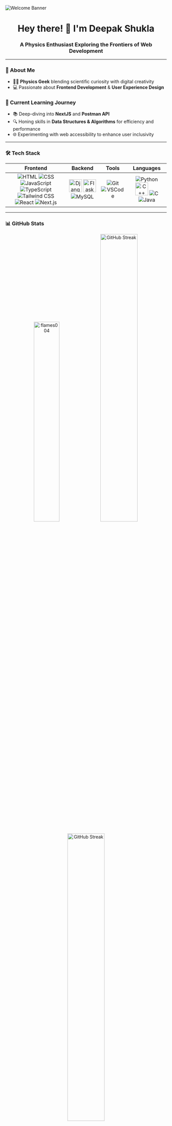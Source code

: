 ![Welcome Banner](https://trisya.com/myimg/child/Website%20Design.gif)

<h1 align="center">Hey there! 👋 I'm Deepak Shukla</h1>
<h3 align="center">A Physics Enthusiast Exploring the Frontiers of Web Development</h3>

---

### 🚀 About Me
- 🧑‍🔬 **Physics Geek** blending scientific curiosity with digital creativity
- 💻 Passionate about **Frontend Development** & **User Experience Design**

### 🌱 Current Learning Journey
- 📚 Deep-diving into **NextJS** and **Postman API**
- 🔍 Honing skills in **Data Structures & Algorithms** for efficiency and performance
- 🌐 Experimenting with web accessibility to enhance user inclusivity

---

### 🛠️ Tech Stack
| **Frontend** | **Backend** | **Tools** | **Languages** |
|:------------:|:-----------:|:---------:|:-------------:|
| ![HTML](https://img.icons8.com/color/48/html-5.png) ![CSS](https://img.icons8.com/color/48/css3.png) ![JavaScript](https://img.icons8.com/color/48/javascript.png) ![TypeScript](https://img.icons8.com/color/48/typescript.png) ![Tailwind CSS](https://img.icons8.com/color/48/tailwind_css.png) ![React](https://img.icons8.com/ios-filled/50/react-native.png) ![Next.js](https://img.icons8.com/fluency/48/nextjs.png) | <a href="https://www.djangoproject.com/" target="_blank"><img src="https://static.djangoproject.com/img/logos/django-logo-positive.svg" alt="Django" width="40" height="40" /></a> <img src="https://img.icons8.com/ios-filled/50/flask.png" alt="Flask" width="40" height="40" /> <img src="https://img.icons8.com/color/48/mysql-logo.png" alt="MySQL" /> | ![Git](https://img.icons8.com/color/48/git.png) ![VSCode](https://img.icons8.com/color/48/visual-studio-code-2019.png) | ![Python](https://img.icons8.com/color/48/python.png) <a href="https://isocpp.org/" target="_blank"><img src="https://upload.wikimedia.org/wikipedia/commons/1/18/ISO_C%2B%2B_Logo.svg" alt="C++" width="40" height="40" /></a> ![C](https://img.icons8.com/color/48/c-programming.png) ![Java](https://img.icons8.com/color/48/java-coffee-cup-logo.png) |

---

### 📊 GitHub Stats
<p align="center">
  <img src="https://github-readme-stats.vercel.app/api/top-langs?username=flames004&show_icons=true&locale=en&layout=compact" alt="flames004" width="40%" />
  <img src="https://github-readme-stats.vercel.app/api?username=flames004&show_icons=true&locale=en" alt="GitHub Streak" width="48%" />
  <img src="https://github-readme-streak-stats.herokuapp.com/?user=flames004&" alt="GitHub Streak" width="48%" />
</p>

---

### 💬 Let's Connect!
<p align="center">
  <a href="mailto:deepakshukla2442@gmail.com"><img src="https://img.icons8.com/fluency/48/email.png" alt="Email" /></a>
  <a href="https://www.linkedin.com/in/deepak004/"><img src="https://img.icons8.com/fluency/48/linkedin-circled.png" alt="LinkedIn" /></a>
  <a href="https://x.com/DeepakS00004"><img src="https://img.icons8.com/fluency/48/twitter-circled.png" alt="X" /></a>
  <a href="https://www.instagram.com/flames.of.wisdom_04/"><img src="https://img.icons8.com/fluency/48/instagram-new.png" alt="Instagram" /></a>
</p>

---

### ⚡ Fun Facts & Interests
- 🎥 Binge-watching anime and exploring sci-fi classics
- 🎨 A keen interest in digital art and minimalistic design  
- 🧩 Puzzle-solving, whether in code or in life  
- ♟️ Caro Kann is all about pawns

---

### 🤝 Open to Collaboration
If you’re working on anything that aligns with frontend development, UI/UX design, or just want to connect—let's make something great together!

[![Portfolio](https://img.shields.io/badge/Portfolio-Check_It_Out-orange?style=for-the-badge&logo=appveyor)](#)
[![Resume](https://img.shields.io/badge/Resume-View_or_Download-blue?style=for-the-badge&logo=appveyor)](#)

---
